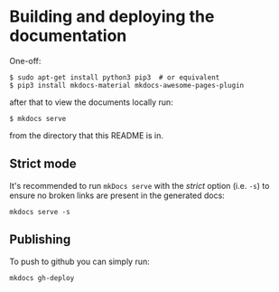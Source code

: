 # Building and deploying the documentation

One-off:

```
$ sudo apt-get install python3 pip3  # or equivalent
$ pip3 install mkdocs-material mkdocs-awesome-pages-plugin
```

after that to view the documents locally run:

```
$ mkdocs serve
```

from the directory that this README is in.

## Strict mode

It's recommended to run `mkDocs serve` with the _strict_ option (i.e. `-s`) to ensure no broken links are
present in the generated docs:

```
mkdocs serve -s
```

## Publishing

To push to github you can simply run:

```
mkdocs gh-deploy
```
